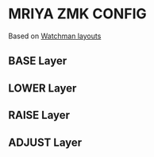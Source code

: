# MRIYA ZMK CONFIG

Based on [Watchman layouts](https://github.com/aroum/Watchman-layouts)

## BASE Layer


## LOWER Layer


## RAISE Layer


## ADJUST Layer
